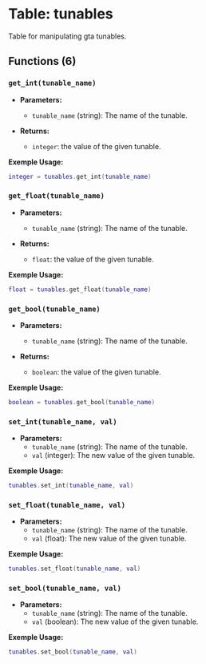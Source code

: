 # Table: tunables

Table for manipulating gta tunables.

## Functions (6)

### `get_int(tunable_name)`

- **Parameters:**
  - `tunable_name` (string): The name of the tunable.

- **Returns:**
  - `integer`: the value of the given tunable.

**Exemple Usage:**
```lua
integer = tunables.get_int(tunable_name)
```

### `get_float(tunable_name)`

- **Parameters:**
  - `tunable_name` (string): The name of the tunable.

- **Returns:**
  - `float`: the value of the given tunable.

**Exemple Usage:**
```lua
float = tunables.get_float(tunable_name)
```

### `get_bool(tunable_name)`

- **Parameters:**
  - `tunable_name` (string): The name of the tunable.

- **Returns:**
  - `boolean`: the value of the given tunable.

**Exemple Usage:**
```lua
boolean = tunables.get_bool(tunable_name)
```

### `set_int(tunable_name, val)`

- **Parameters:**
  - `tunable_name` (string): The name of the tunable.
  - `val` (integer): The new value of the given tunable.

**Exemple Usage:**
```lua
tunables.set_int(tunable_name, val)
```

### `set_float(tunable_name, val)`

- **Parameters:**
  - `tunable_name` (string): The name of the tunable.
  - `val` (float): The new value of the given tunable.

**Exemple Usage:**
```lua
tunables.set_float(tunable_name, val)
```

### `set_bool(tunable_name, val)`

- **Parameters:**
  - `tunable_name` (string): The name of the tunable.
  - `val` (boolean): The new value of the given tunable.

**Exemple Usage:**
```lua
tunables.set_bool(tunable_name, val)
```


